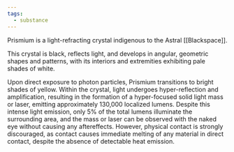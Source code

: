 ```yaml
---
tags:
  - substance
---
```

Prismium is a light-refracting crystal indigenous to the Astral [[Blackspace]].

This crystal is black, reflects light, and develops in angular, geometric shapes and patterns, with its interiors and extremities exhibiting pale shades of white.

Upon direct exposure to photon particles, Prismium transitions to bright shades of yellow. Within the crystal, light undergoes hyper-reflection and amplification, resulting in the formation of a hyper-focused solid light mass or laser, emitting approximately 130,000 localized lumens. Despite this intense light emission, only 5% of the total lumens illuminate the surrounding area, and the mass or laser can be observed with the naked eye without causing any aftereffects. However, physical contact is strongly discouraged, as contact causes immediate melting of any material in direct contact, despite the absence of detectable heat emission.